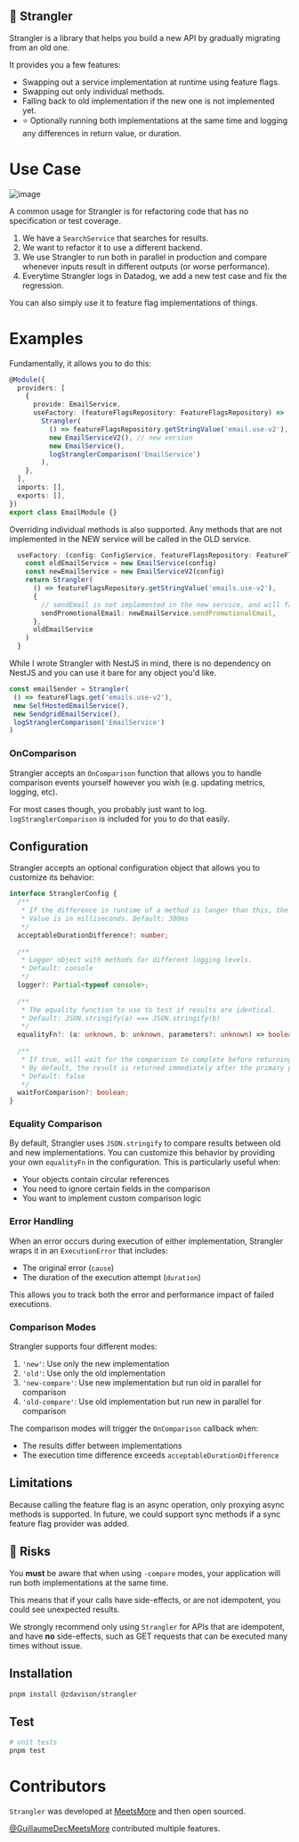 ## 🎋 Strangler

Strangler is a library that helps you build a new API by gradually migrating from an old one.

It provides you a few features:

- Swapping out a service implementation at runtime using feature flags.
- Swapping out only individual methods.
- Falling back to old implementation if the new one is not implemented yet.
- ⭐ Optionally running both implementations at the same time and logging any differences in return value, or duration.

# Use Case

![image](https://github.com/user-attachments/assets/6bfbbef7-f4df-4596-93e0-d0c275edf462)

A common usage for Strangler is for refactoring code that has no specification or test coverage.

1. We have a `SearchService` that searches for results.
2. We want to refactor it to use a different backend.
3. We use Strangler to run both in parallel in production and compare whenever inputs result in different outputs (or worse performance).
4. Everytime Strangler logs in Datadog, we add a new test case and fix the regression.

You can also simply use it to feature flag implementations of things.

# Examples

Fundamentally, it allows you to do this:

```ts
@Module({
  providers: [
    {
      provide: EmailService,
      useFactory: (featureFlagsRepository: FeatureFlagsRepository) =>
        Strangler(
          () => featureFlagsRepository.getStringValue('email.use-v2'),
          new EmailServiceV2(), // new version
          new EmailService(),
          logStranglerComparison('EmailService')
        ),
    },
  ],
  imports: [],
  exports: [],
})
export class EmailModule {}
```

Overriding individual methods is also supported.
Any methods that are not implemented in the NEW service will be called in the OLD service.

```ts
  useFactory: (config: ConfigService, featureFlagsRepository: FeatureFlagsRepository) => {
    const oldEmailService = new EmailService(config)
    const newEmailService = new EmailServiceV2(config)
    return Strangler(
      () => featureFlagsRepository.getStringValue('emails.use-v2'),
      {
        // sendEmail is not implemented in the new service, and will fall back to the old implementation.
        sendPromotionalEmail: newEmailService.sendPromotionalEmail,
      }, 
      oldEmailService
    )
  } 
```

While I wrote Strangler with NestJS in mind, there is no dependency on NestJS and you can use it bare for any object you'd like.

```ts
const emailSender = Strangler(
 () => featureFlags.get('emails.use-v2'),
 new SelfHostedEmailService(),
 new SendgridEmailService(),
 logStranglerComparison('EmailService')
)
```

### OnComparison

Strangler accepts an `OnComparison` function that allows you to handle comparison events yourself however you wish (e.g. updating metrics, logging, etc).

For most cases though, you probably just want to log. `logStranglerComparison` is included for you to do that easily.

## Configuration

Strangler accepts an optional configuration object that allows you to customize its behavior:

```ts
interface StranglerConfig {
  /**
   * If the difference in runtime of a method is longer than this, the comparison callback will be called.
   * Value is in milliseconds. Default: 300ms
   */
  acceptableDurationDifference?: number;
  
  /**
   * Logger object with methods for different logging levels.
   * Default: console
   */
  logger?: Partial<typeof console>;
  
  /**
   * The equality function to use to test if results are identical.
   * Default: JSON.stringify(a) === JSON.stringify(b)
   */
  equalityFn?: (a: unknown, b: unknown, parameters?: unknown) => boolean;
  
  /**
   * If true, will wait for the comparison to complete before returning the result.
   * By default, the result is returned immediately after the primary promise completes.
   * Default: false
   */
  waitForComparison?: boolean;
}
```

### Equality Comparison

By default, Strangler uses `JSON.stringify` to compare results between old and new implementations. You can customize this behavior by providing your own `equalityFn` in the configuration. This is particularly useful when:

- Your objects contain circular references
- You need to ignore certain fields in the comparison
- You want to implement custom comparison logic

### Error Handling

When an error occurs during execution of either implementation, Strangler wraps it in an `ExecutionError` that includes:
- The original error (`cause`)
- The duration of the execution attempt (`duration`)

This allows you to track both the error and performance impact of failed executions.

### Comparison Modes

Strangler supports four different modes:

1. `'new'`: Use only the new implementation
2. `'old'`: Use only the old implementation
3. `'new-compare'`: Use new implementation but run old in parallel for comparison
4. `'old-compare'`: Use old implementation but run new in parallel for comparison

The comparison modes will trigger the `OnComparison` callback when:
- The results differ between implementations
- The execution time difference exceeds `acceptableDurationDifference`

## Limitations

Because calling the feature flag is an async operation, only proxying async methods is supported.
In future, we could support sync methods if a sync feature flag provider was added.

## 🚨 Risks

You **must** be aware that when using `-compare` modes, your application will run both implementations at the same time.

This means that if your calls have side-effects, or are not idempotent, you could see unexpected results.

We strongly recommend only using `Strangler` for APIs that are idempotent, and have **no** side-effects, such as GET requests that can be executed many times without issue.

## Installation

```bash
pnpm install @zdavison/strangler
```

## Test

```bash
# unit tests
pnpm test
```

# Contributors

`Strangler` was developed at [MeetsMore](http://meetsmore.com/) and then open sourced.

[@GuillaumeDecMeetsMore](https://github.com/GuillaumeDecMeetsMore) contributed multiple features.
